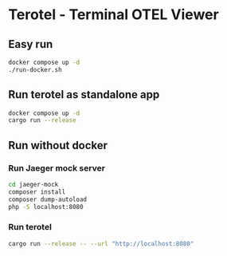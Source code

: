 # Terotel - Terminal OTEL Viewer

## Easy run
```bash
docker compose up -d
./run-docker.sh
```

## Run terotel as standalone app
```bash
docker compose up -d
cargo run --release
```

## Run without docker
### Run Jaeger mock server
```bash
cd jaeger-mock
composer install
composer dump-autoload
php -S localhost:8080
```
### Run terotel
```bash
cargo run --release -- --url "http://localhost:8080"
```